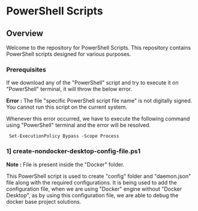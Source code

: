 # PowerShell Scripts

## Overview

Welcome to the repository for PowerShell Scripts. This repository contains PowerShell scripts designed for various purposes.

### Prerequisites

If we download any of the "PowerShell" script and try to execute it on "PowerShell" terminal, it will throw the below error.

**Error :** The file "specific PowerShell script file name" is not digitally signed. You cannot run this script on the current system.

Whenever this error occurred, we have to execute the following command using "PowerShell" terminal and the error will be resolved.

```command
 Set-ExecutionPolicy Bypass -Scope Process 
```

### 1] create-nondocker-desktop-config-file.ps1

**Note :** File is present inside the "Docker" folder.

This PowerShell script is used to create "config" folder and "daemon.json" file along with the required configurations. It is being used to add the configuration file, when we are using "Docker" engine without "Docker Desktop", as by using this configuration file, we are able to debug the docker base project solutions.

